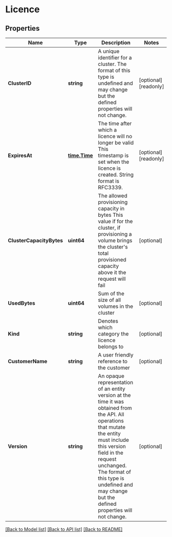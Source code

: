 # Licence

## Properties

Name | Type | Description | Notes
------------ | ------------- | ------------- | -------------
**ClusterID** | **string** | A unique identifier for a cluster. The format of this type is undefined and may change but the defined properties will not change.  | [optional] [readonly] 
**ExpiresAt** | [**time.Time**](time.Time.md) | The time after which a licence will no longer be valid This timestamp is set when the licence is created. String format is RFC3339.  | [optional] [readonly] 
**ClusterCapacityBytes** | **uint64** | The allowed provisioning capacity in bytes This value if for the cluster, if provisioning a volume brings the cluster&#39;s total provisioned capacity above it the request will fail  | [optional] 
**UsedBytes** | **uint64** | Sum of the size of all volumes in the cluster  | [optional] 
**Kind** | **string** | Denotes which category the licence belongs to  | [optional] 
**CustomerName** | **string** | A user friendly reference to the customer  | [optional] 
**Version** | **string** | An opaque representation of an entity version at the time it was obtained from the API. All operations that mutate the entity must include this version field in the request unchanged. The format of this type is undefined and may change but the defined properties will not change.  | [optional] 

[[Back to Model list]](../README.md#documentation-for-models) [[Back to API list]](../README.md#documentation-for-api-endpoints) [[Back to README]](../README.md)


